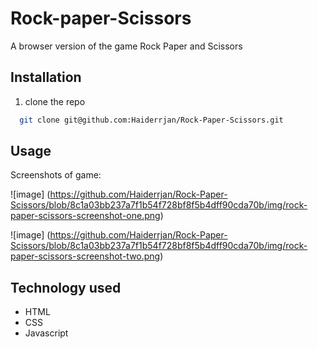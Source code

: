 
# Rock-paper-Scissors

A browser version of the game Rock Paper and Scissors

## Installation

1. clone the repo 

```bash
  git clone git@github.com:Haiderrjan/Rock-Paper-Scissors.git

```

## Usage

Screenshots of game:

![image] (https://github.com/Haiderrjan/Rock-Paper-Scissors/blob/8c1a03bb237a7f1b54f728bf8f5b4dff90cda70b/img/rock-paper-scissors-screenshot-one.png)

![image] (https://github.com/Haiderrjan/Rock-Paper-Scissors/blob/8c1a03bb237a7f1b54f728bf8f5b4dff90cda70b/img/rock-paper-scissors-screenshot-two.png)



## Technology used 

- HTML
- CSS
- Javascript

